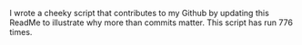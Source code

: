 I wrote a cheeky script that contributes to my Github by updating this ReadMe to illustrate why more than commits matter. This script has run 776 times.